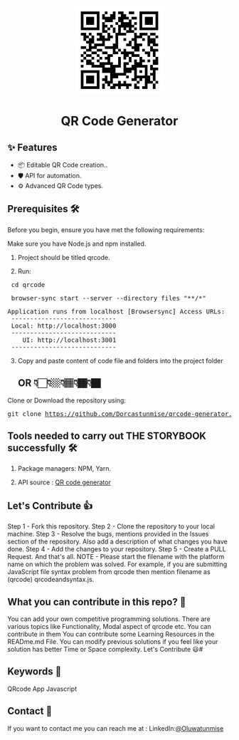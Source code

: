 <p align="center">
  <a href="https://qrcode-generator-seven.vercel.app/">
    <img width="200" src="./images/qr-code.png"/>  
  </a>
</p>

<h1 align="center">QR Code Generator</h1>

## ✨ Features

-   📦 Editable QR Code creation..
-   🛡 API for automation.
-   ⚙️ Advanced QR Code types.


## Prerequisites 🛠️

Before you begin, ensure you have met the following requirements:

Make sure you have Node.js and npm installed.

  1. Project should be titled qrcode.

  2.  Run:
  <pre> cd qrcode </pre>
  <pre> browser-sync start --server --directory files "**/*" </pre>
  <pre>Application runs from localhost [Browsersync] Access URLs:
 ----------------------------
 Local: http://localhost:3000
 ----------------------------
    UI: http://localhost:3001
 ----------------------------</pre>

  3. Copy and paste content of code file and folders into the project folder

     ## OR 👇🏻👇🏼👇🏽👇🏾👇🏿

Clone or Download the repository using:
    <pre>git clone https://github.com/Dorcastunmise/qrcode-generator.git </pre>


## Tools needed to carry out THE STORYBOOK successfully 🛠️
1. Package managers: NPM, Yarn.

2. API source : <a href="https://goqr.me/api/">QR code generator </a>


## Let's Contribute 👍
Step 1 - Fork this repository.
Step 2 - Clone the repository to your local machine.
Step 3 - Resolve the bugs, mentions provided in the Issues section of the repository. Also add a description of what changes you have done.
Step 4 - Add the changes to your repository.
Step 5 - Create a PULL Request. And that's all.
NOTE - Please start the filename with the platform name on which the problem was solved. For example, if you are submitting JavaScript file syntax problem from qrcode then mention filename as (qrcode) qrcodeandsyntax.js.

## What you can contribute in this repo? 👊
You can add your own competitive programming solutions.
There are various topics like Functionality, Modal aspect of qrcode etc.
You can contribute in them
You can contribute some Learning Resources in the READme.md File.
You can modify previous solutions if you feel like your solution has better Time or Space complexity.
Let's Contribute 😃#


## Keywords 🤌
QRcode App Javascript

## Contact 👋 

If you want to contact me you can reach me at :
LinkedIn:<a href="https://www.linkedin.com/in/alimi-oluwatunmise-563915225">@Oluwatunmise</a>



